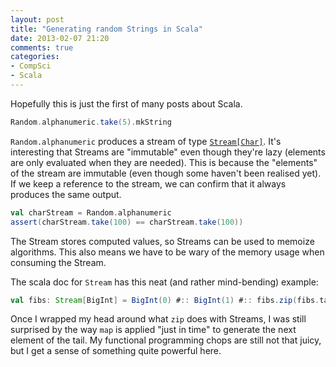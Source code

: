 ```yaml
---
layout: post
title: "Generating random Strings in Scala"
date: 2013-02-07 21:20
comments: true
categories: 
- CompSci
- Scala
---
```

Hopefully this is just the first of many posts about Scala.

``` scala Generate a String with 5 random alphanumeric characters
Random.alphanumeric.take(5).mkString
```
<!-- continue -->
<code>Random.alphanumeric</code> produces a stream of type [<code>Stream[Char]</code>][1]. It's interesting that Streams are "immutable" even though they're lazy (elements are only evaluated when they are needed). This is because the "elements" of the stream are immutable (even though some haven't been realised yet). If we keep a reference to the stream, we can confirm that it always produces the same output.

``` scala Streams are immutable
val charStream = Random.alphanumeric
assert(charStream.take(100) == charStream.take(100))
```
The Stream stores computed values, so Streams can be used to memoize algorithms. This also means we have to be wary of the memory usage when consuming the Stream.

The scala doc for <code>Stream</code> has this neat (and rather mind-bending) example:
``` scala
val fibs: Stream[BigInt] = BigInt(0) #:: BigInt(1) #:: fibs.zip(fibs.tail).map { n => n._1 + n._2 }
```
Once I wrapped my head around what <code>zip</code> does with Streams, I was still surprised by the way <code>map</code> is applied "just in time" to generate the next element of the tail. My functional programming chops are still not that juicy, but I get a sense of something quite powerful here.

[1]: http://www.scala-lang.org/api/current/index.html#scala.collection.immutable.Stream
